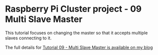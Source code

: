 Raspberry Pi Cluster project - 09 Multi Slave Master
====================================================

This tutorial focuses on changing the master so that it accepts
multiple slaves connecting to it.

The full details for
[Tutorial 09 - Multi Slave Master is available on my blog](
https://chewett.co.uk/blog/1872/raspberry-pi-cluster-node-09-multi-slave-master/
)


